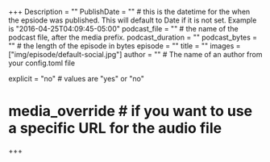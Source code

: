 +++
Description = ""
PublishDate = "" # this is the datetime for the when the epsiode was published. This will default to Date if it is not set. Example is "2016-04-25T04:09:45-05:00"
podcast_file = "" # the name of the podcast file, after the media prefix.
podcast_duration = ""
podcast_bytes = "" # the length of the episode in bytes
episode = ""
title = ""
images = ["img/episode/default-social.jpg"]
author = "" # The name of an author from your config.toml file

explicit = "no" # values are "yes" or "no"
# media_override # if you want to use a specific URL for the audio file
+++
